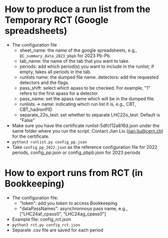 # How to produce a run list from the Temporary RCT (Google spreadsheets)
- The configuration file
  - sheet_name: the name of the google spreadsheets, e.g., `QC_summary_data_2023_pbpb` for 2023 Pb-Pb.
  - tab_name: the name of the tab that you want to take.
  - periods: add which period(s) you want to include in the runlist; if empty, takes all periods in the tab.
  - runlists name: the dumped file name. detectors: add the requested detectors and the flags.
  - pass_shift: select which apass to be checked. For example, "1" refers to the first apass for a detector.
  - pass_name: set the apass name which will be in the dumped file.
  - runlists -> name: indicating which run list it is, e.g., CBT, CBT_hadronPID
  - separate_22o_test: set whether to separate LHC22o_test. Default is "False"
- Make sure you have the certificate runlist-5dfcf12a816d.json under the same folder where you run the script. Contact Jian Liu (jian.liu@cern.ch) for the certificate.
- `python3 runlist.py config_pp.json`
- Take `config_pp_2022.json` as the reference configuration file for 2022 periods, config_pp.json or config_pbpb.json for 2023 periods

# How to export runs from RCT (in Bookkeeping)
- The configuration file:
  - "token": add you token to access Bookkeeping
  - "dataPassNames": asynchronnous pass name, e.g., ["LHC24af_cpass0", "LHC24ag_cpass0"]
- Example file: config_rct.json
- `python3 rct.py config_rct.json`
- Separate .csv file are saved for each period
 
 
